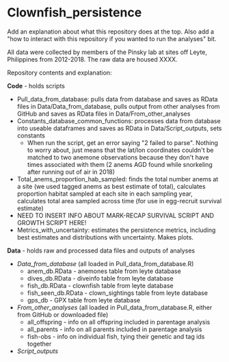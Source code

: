 # Clownfish_persistence

Add an explanation about what this repository does at the top. Also add a "how to interact with this repository if you wanted to run the analyses" bit.

All data were collected by members of the Pinsky lab at sites off Leyte, Philippines from 2012-2018. The raw data are housed XXXX. 

Repository contents and explanation:

**Code** - holds scripts
* Pull_data_from_database: pulls data from database and saves as RData files in Data/Data_from_database, pulls output from other analyses from GitHub and saves as RData files in Data/From_other_analyses
* Constants_database_common_functions: processes data from database into useable dataframes and saves as RData in Data/Script_outputs, sets constants
  * When run the script, get an error saying "2 failed to parse". Nothing to worry about, just means that the lat/lon coordinates couldn't be matched to two anemone observations because they don't have times associated with them (2 anems AGD found while snorkeling after running out of air in 2018)
* Total_anems_proportion_hab_sampled: finds the total number anems at a site (we used tagged anems as best estimate of total), calculates proportion habitat sampled at each site in each sampling year, calculates total area sampled across time (for use in egg-recruit survival estimate)
* NEED TO INSERT INFO ABOUT MARK-RECAP SURVIVAL SCRIPT AND GROWTH SCRIPT HERE!
* Metrics_with_uncertainty: estimates the persistence metrics, including best estimates and distributions with uncertainty. Makes plots.

**Data** - holds raw and processed data files and outputs of analyses
* *Data_from_database* (all loaded in Pull_data_from_database.R)
  * anem_db.RData - anemones table from leyte database
  * dives_db.RData - diveinfo table from leyte database
  * fish_db.RData - clownfish table from leyte database
  * fish_seen_db.RData - clown_sightings table from leyte database
  * gps_db - GPX table from leyte database
* *From_other_analyses* (all loaded in Pull_data_from_database.R, either from GitHub or downloaded file)
  * all_offspring - info on all offspring included in parentage analysis 
  * all_parents - info on all parents included in parentage analysis 
  * fish-obs - info on individual fish, tying their genetic and tag ids together 
* *Script_outputs*

